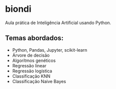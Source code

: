 # biondi
Aula prática de Inteligência Artificial usando Python.

## Temas abordados:
* Python, Pandas, Jupyter, scikit-learn
* Árvore de decisão
* Algorítmos genéticos
* Regressão linear
* Regressão logística
* Classificação KNN
* Classificação Naive Bayes
